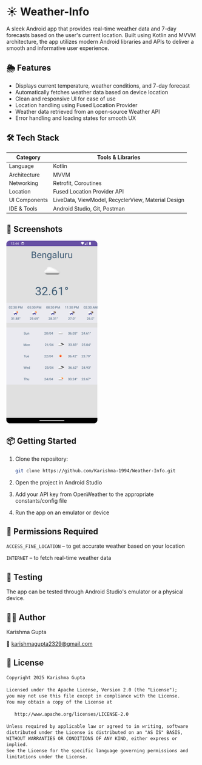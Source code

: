 # ☀️ Weather-Info

A sleek Android app that provides real-time weather data and 7-day forecasts based on the user's current location. Built using Kotlin and MVVM architecture, the app utilizes modern Android libraries and APIs to deliver a smooth and informative user experience.

## 🌦️ Features

- Displays current temperature, weather conditions, and 7-day forecast
- Automatically fetches weather data based on device location
- Clean and responsive UI for ease of use
- Location handling using Fused Location Provider
- Weather data retrieved from an open-source Weather API
- Error handling and loading states for smooth UX

## 🛠️ Tech Stack

| Category      | Tools & Libraries                                  |
|---------------|----------------------------------------------------|
| Language      | Kotlin                                             |
| Architecture  | MVVM                                               |
| Networking    | Retrofit, Coroutines                               |
| Location      | Fused Location Provider API                        |
| UI Components | LiveData, ViewModel, RecyclerView, Material Design |
| IDE & Tools   | Android Studio, Git, Postman                       |

## 📱 Screenshots

<img src = "https://github.com/Karishma-1994/Weather-Info/blob/master/screenshots/screenshot.png" width = "240" height = "480">

## 📦 Getting Started

1. Clone the repository:
   ```bash
   git clone https://github.com/Karishma-1994/Weather-Info.git

2. Open the project in Android Studio

3. Add your API key from OpenWeather to the appropriate constants/config file

4. Run the app on an emulator or device

## 🔐 Permissions Required
`ACCESS_FINE_LOCATION` – to get accurate weather based on your location

`INTERNET` – to fetch real-time weather data

## 🧪 Testing
The app can be tested through Android Studio's emulator or a physical device.

## 👩‍💻 Author
Karishma Gupta

📧 karishmagupta2329@gmail.com

## 📄 License

```
Copyright 2025 Karishma Gupta

Licensed under the Apache License, Version 2.0 (the "License");
you may not use this file except in compliance with the License.
You may obtain a copy of the License at

   http://www.apache.org/licenses/LICENSE-2.0

Unless required by applicable law or agreed to in writing, software
distributed under the License is distributed on an "AS IS" BASIS,
WITHOUT WARRANTIES OR CONDITIONS OF ANY KIND, either express or implied.
See the License for the specific language governing permissions and
limitations under the License.
```
